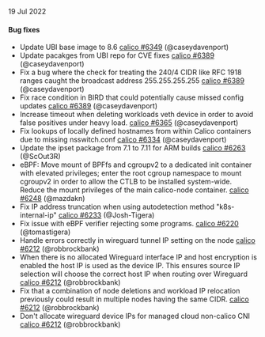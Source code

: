 19 Jul 2022

#### Bug fixes


 - Update UBI base image to 8.6 [calico #6349](https://github.com/projectcalico/calico/pull/6349) (@caseydavenport)
 - Update pacakges from UBI repo for CVE fixes [calico #6389](https://github.com/projectcalico/calico/pull/6389) (@caseydavenport)
 - Fix a bug where the check for treating the 240/4 CIDR like RFC 1918 ranges caught the broadcast address 255.255.255.255 [calico #6389](https://github.com/projectcalico/calico/pull/6389) (@caseydavenport)
 - Fix race condition in BIRD that could potentially cause missed config updates [calico #6389](https://github.com/projectcalico/calico/pull/6389) (@caseydavenport)
 - Increase timeout when deleting workloads veth device in order to avoid false positives under heavy load. [calico #6365](https://github.com/projectcalico/calico/pull/6365) (@caseydavenport)
 - Fix lookups of locally defined hostnames from within Calico containers due to missing nsswitch.conf [calico #6334](https://github.com/projectcalico/calico/pull/6334) (@caseydavenport)
 - Update the ipset package from 7.1 to 7.11 for ARM builds [calico #6263](https://github.com/projectcalico/calico/pull/6263) (@ScOut3R)
 - eBPF: Move mount of BPFfs and cgroupv2 to a dedicated init container with elevated privileges; enter the root cgroup namespace to mount cgroupv2 in order to allow the CTLB to be installed system-wide. Reduce the mount privileges of the main calico-node container. [calico #6248](https://github.com/projectcalico/calico/pull/6248) (@mazdakn)
 - Fix IP address truncation when using autodetection method "k8s-internal-ip" [calico #6233](https://github.com/projectcalico/calico/pull/6233) (@Josh-Tigera)
 - Fix issue with eBPF verifier rejecting some programs. [calico #6220](https://github.com/projectcalico/calico/pull/6220) (@tomastigera)
 - Handle errors correctly in wireguard tunnel IP setting on the node [calico #6212](https://github.com/projectcalico/calico/pull/6212) (@robbrockbank)
 - When there is no allocated Wireguard interface IP and host encryption is enabled the host IP is used as the device IP.  This ensures source IP selection will choose the correct host IP when routing over Wireguard [calico #6212](https://github.com/projectcalico/calico/pull/6212) (@robbrockbank)
 - Fix that a combination of node deletions and workload IP relocation previously could result in multiple nodes having the same CIDR. [calico #6212](https://github.com/projectcalico/calico/pull/6212) (@robbrockbank)
 - Don't allocate wireguard device IPs for managed cloud non-calico CNI [calico #6212](https://github.com/projectcalico/calico/pull/6212) (@robbrockbank)
